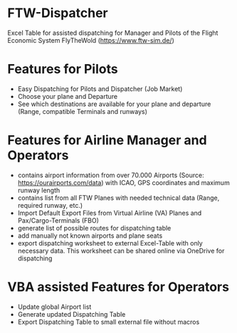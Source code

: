 # FTW-Dispatcher



Excel Table for assisted dispatching for Manager and Pilots of the Flight Economic System
FlyTheWold (https://www.ftw-sim.de/)

# Features for Pilots
- Easy Dispatching for Pilots and Dispatcher (Job Market)
- Choose your plane and Departure
- See which destinations are available for your plane and departure (Range, compatible Terminals and runways)

# Features for Airline Manager and Operators

- contains airport information from over 70.000 Airports (Source: https://ourairports.com/data) with ICAO, GPS coordinates and maximum runway length
- contains list from all FTW Planes with needed technical data (Range, required runway, etc.)
- Import Default Export Files from Virtual Airline (VA) Planes and Pax/Cargo-Terminals (FBO)
- generate list of possible routes for dispatching table
- add manually not known airports and plane seats
- export dispatching worksheet to external Excel-Table with only necessary data. This worksheet can be shared online via OneDrive for dispatching



# VBA assisted Features for Operators
- Update global Airport list
- Generate updated Dispatching Table
- Export Dispatching Table to small external file without macros




